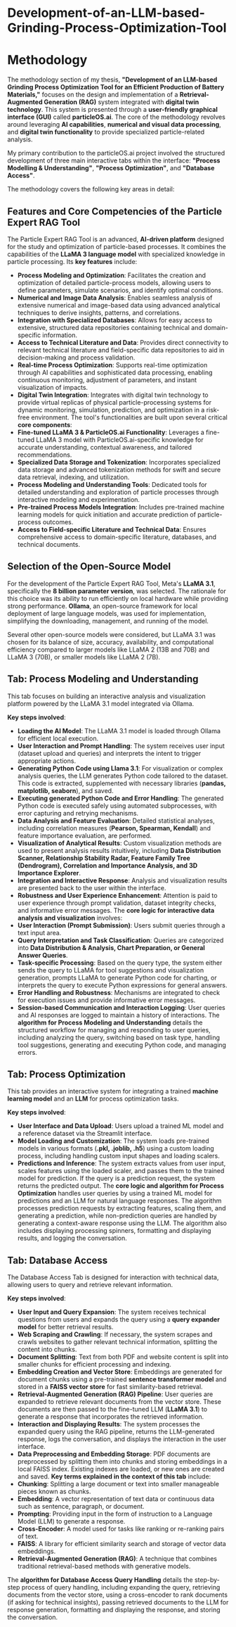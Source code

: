 # Development-of-an-LLM-based-Grinding-Process-Optimization-Tool

# Methodology

The methodology section of my thesis, **"Development of an LLM-based Grinding Process Optimization Tool for an Efficient Production of Battery Materials,"** focuses on the design and implementation of a **Retrieval-Augmented Generation (RAG)** system integrated with **digital twin technology**. This system is presented through a **user-friendly graphical interface (GUI)** called **particleOS.ai**. The core of the methodology revolves around leveraging **AI capabilities**, **numerical and visual data processing**, and **digital twin functionality** to provide specialized particle-related analysis.

My primary contribution to the particleOS.ai project involved the structured development of three main interactive tabs within the interface: **"Process Modelling & Understanding"**, **"Process Optimization"**, and **"Database Access"**.

The methodology covers the following key areas in detail:

## Features and Core Competencies of the Particle Expert RAG Tool
The Particle Expert RAG Tool is an advanced, **AI-driven platform** designed for the study and optimization of particle-based processes. It combines the capabilities of the **LLaMA 3 language model** with specialized knowledge in particle processing. Its **key features** include:

* **Process Modeling and Optimization**: Facilitates the creation and optimization of detailed particle-process models, allowing users to define parameters, simulate scenarios, and identify optimal conditions.
* **Numerical and Image Data Analysis**: Enables seamless analysis of extensive numerical and image-based data using advanced analytical techniques to derive insights, patterns, and correlations.
* **Integration with Specialized Databases**: Allows for easy access to extensive, structured data repositories containing technical and domain-specific information.
* **Access to Technical Literature and Data**: Provides direct connectivity to relevant technical literature and field-specific data repositories to aid in decision-making and process validation.
* **Real-time Process Optimization**: Supports real-time optimization through AI capabilities and sophisticated data processing, enabling continuous monitoring, adjustment of parameters, and instant visualization of impacts.
* **Digital Twin Integration**: Integrates with digital twin technology to provide virtual replicas of physical particle-processing systems for dynamic monitoring, simulation, prediction, and optimization in a risk-free environment.
The tool's functionalities are built upon several critical **core components**:
* **Fine-tuned LLaMA 3 & ParticleOS.ai Functionality**: Leverages a fine-tuned LLaMA 3 model with ParticleOS.ai-specific knowledge for accurate understanding, contextual awareness, and tailored recommendations.
* **Specialized Data Storage and Tokenization**: Incorporates specialized data storage and advanced tokenization methods for swift and secure data retrieval, indexing, and utilization.
* **Process Modeling and Understanding Tools**: Dedicated tools for detailed understanding and exploration of particle processes through interactive modeling and experimentation.
* **Pre-trained Process Models Integration**: Includes pre-trained machine learning models for quick initiation and accurate prediction of particle-process outcomes.
* **Access to Field-specific Literature and Technical Data**: Ensures comprehensive access to domain-specific literature, databases, and technical documents.

## Selection of the Open-Source Model
For the development of the Particle Expert RAG Tool, Meta's **LLaMA 3.1**, specifically the **8 billion parameter version**, was selected. The rationale for this choice was its ability to run efficiently on local hardware while providing strong performance. **Ollama**, an open-source framework for local deployment of large language models, was used for implementation, simplifying the downloading, management, and running of the model.

Several other open-source models were considered, but LLaMA 3.1 was chosen for its balance of size, accuracy, availability, and computational efficiency compared to larger models like LLaMA 2 (13B and 70B) and LLaMA 3 (70B), or smaller models like LLaMA 2 (7B).

## Tab: Process Modeling and Understanding
This tab focuses on building an interactive analysis and visualization platform powered by the LLaMA 3.1 model integrated via Ollama.

**Key steps involved**:
* **Loading the AI Model**: The LLaMA 3.1 model is loaded through Ollama for efficient local execution.
* **User Interaction and Prompt Handling**: The system receives user input (dataset upload and queries) and interprets the intent to trigger appropriate actions.
* **Generating Python Code using Llama 3.1**: For visualization or complex analysis queries, the LLM generates Python code tailored to the dataset. This code is extracted, supplemented with necessary libraries (**pandas, matplotlib, seaborn**), and saved.
* **Executing generated Python Code and Error Handling**: The generated Python code is executed safely using automated subprocesses, with error capturing and retrying mechanisms.
* **Data Analysis and Feature Evaluation**: Detailed statistical analyses, including correlation measures (**Pearson, Spearman, Kendall**) and feature importance evaluation, are performed.
* **Visualization of Analytical Results**: Custom visualization methods are used to present analysis results intuitively, including **Data Distribution Scanner, Relationship Stability Radar, Feature Family Tree (Dendrogram), Correlation and Importance Analysis, and 3D Importance Explorer**.
* **Integration and Interactive Response**: Analysis and visualization results are presented back to the user within the interface.
* **Robustness and User Experience Enhancement**: Attention is paid to user experience through prompt validation, dataset integrity checks, and informative error messages.
The **core logic for interactive data analysis and visualization** involves:
* **User Interaction (Prompt Submission)**: Users submit queries through a text input area.
* **Query Interpretation and Task Classification**: Queries are categorized into **Data Distribution & Analysis, Chart Preparation, or General Answer Queries**.
* **Task-specific Processing**: Based on the query type, the system either sends the query to LLaMA for tool suggestions and visualization generation, prompts LLaMA to generate Python code for charting, or interprets the query to execute Python expressions for general answers.
* **Error Handling and Robustness**: Mechanisms are integrated to check for execution issues and provide informative error messages.
* **Session-based Communication and Interaction Logging**: User queries and AI responses are logged to maintain a history of interactions.
The **algorithm for Process Modeling and Understanding** details the structured workflow for managing and responding to user queries, including analyzing the query, switching based on task type, handling tool suggestions, generating and executing Python code, and managing errors.

## Tab: Process Optimization
This tab provides an interactive system for integrating a trained **machine learning model** and an **LLM** for process optimization tasks.

**Key steps involved**:
* **User Interface and Data Upload**: Users upload a trained ML model and a reference dataset via the Streamlit interface.
* **Model Loading and Customization**: The system loads pre-trained models in various formats (**.pkl, .joblib, .h5**) using a custom loading process, including handling custom input shapes and loading scalers.
* **Predictions and Inference**: The system extracts values from user input, scales features using the loaded scaler, and passes them to the trained model for prediction. If the query is a prediction request, the system returns the predicted output.
The **core logic and algorithm for Process Optimization** handles user queries by using a trained ML model for predictions and an LLM for natural language responses. The algorithm processes prediction requests by extracting features, scaling them, and generating a prediction, while non-prediction queries are handled by generating a context-aware response using the LLM. The algorithm also includes displaying processing spinners, formatting and displaying results, and logging the conversation.

## Tab: Database Access
The Database Access Tab is designed for interaction with technical data, allowing users to query and retrieve relevant information.

**Key steps involved**:
* **User Input and Query Expansion**: The system receives technical questions from users and expands the query using a **query expander model** for better retrieval results.
* **Web Scraping and Crawling**: If necessary, the system scrapes and crawls websites to gather relevant technical information, splitting the content into chunks.
* **Document Splitting**: Text from both PDF and website content is split into smaller chunks for efficient processing and indexing.
* **Embedding Creation and Vector Store**: Embeddings are generated for document chunks using a pre-trained **sentence transformer model** and stored in a **FAISS vector store** for fast similarity-based retrieval.
* **Retrieval-Augmented Generation (RAG) Pipeline**: User queries are expanded to retrieve relevant documents from the vector store. These documents are then passed to the fine-tuned LLM (**LLaMA 3.1**) to generate a response that incorporates the retrieved information.
* **Interaction and Displaying Results**: The system processes the expanded query using the RAG pipeline, returns the LLM-generated response, logs the conversation, and displays the interaction in the user interface.
* **Data Preprocessing and Embedding Storage**: PDF documents are preprocessed by splitting them into chunks and storing embeddings in a local FAISS index. Existing indexes are loaded, or new ones are created and saved.
**Key terms explained in the context of this tab** include:
* **Chunking**: Splitting a large document or text into smaller manageable pieces known as chunks.
* **Embedding**: A vector representation of text data or continuous data such as sentence, paragraph, or document.
* **Prompting**: Providing input in the form of instruction to a Language Model (LLM) to generate a response.
* **Cross-Encoder**: A model used for tasks like ranking or re-ranking pairs of text.
* **FAISS**: A library for efficient similarity search and storage of vector data embeddings.
* **Retrieval-Augmented Generation (RAG)**: A technique that combines traditional retrieval-based methods with generative models.

The **algorithm for Database Access Query Handling** details the step-by-step process of query handling, including expanding the query, retrieving documents from the vector store, using a cross-encoder to rank documents (if asking for technical insights), passing retrieved documents to the LLM for response generation, formatting and displaying the response, and storing the conversation.



